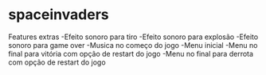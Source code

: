 # spaceinvaders
Features extras
-Efeito sonoro para tiro
-Efeito sonoro para explosão
-Efeito sonoro para game over
-Musica no começo do jogo
-Menu inicial
-Menu no final para vitória com opção de restart do jogo
-Menu no final para derrota com opção de restart do jogo
